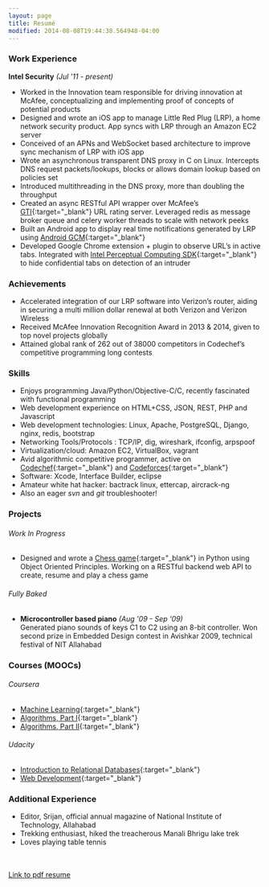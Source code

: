```yaml
---
layout: page
title: Resumé
modified: 2014-08-08T19:44:38.564948-04:00
---
```


### Work Experience
**Intel Security** *(Jul '11 - present)*

* Worked in the Innovation team responsible for driving innovation at McAfee, conceptualizing and
implementing proof of concepts of potential products
* Designed and wrote an iOS app to manage Little Red Plug (LRP), a home network security product. App syncs with LRP through an Amazon EC2 server
* Conceived of an APNs and WebSocket based architecture to improve sync mechanism of LRP with iOS app
* Wrote an asynchronous transparent DNS proxy in C on Linux. Intercepts DNS request packets/lookups, blocks or allows domain lookup based on policies set
* Introduced multithreading in the DNS proxy, more than doubling the throughput
* Created an async RESTful API wrapper over McAfee’s [GTI](http://www.mcafee.com/us/threat-center/technology/gti-reputation-technologies.aspx){:target="_blank"} URL rating server. Leveraged redis as message broker queue and celery worker threads to scale with network peeks
* Built an Android app to display real time notifications generated by LRP using [Android GCM](https://developer.android.com/google/gcm/index.html){:target="_blank"}
* Developed Google Chrome extension + plugin to observe URL’s in active tabs. Integrated with [Intel Perceptual Computing SDK](https://software.intel.com/en-us/vcsource/tools/perceptual-computing-sdk/home){:target="_blank"} to hide confidential tabs on detection of an intruder

### Achievements
* Accelerated integration of our LRP software into Verizon’s router, aiding in securing a multi million dollar renewal at both Verizon and Verizon Wireless
* Received McAfee Innovation Recognition Award in 2013 & 2014, given to top novel projects globally
* Attained global rank of 262 out of 38000 competitors in Codechef’s competitive programming long contests

### Skills
* Enjoys programming Java/Python/Objective-C/C, recently fascinated with functional programming
* Web development experience on HTML+CSS, JSON, REST, PHP and Javascript
* Web development technologies: Linux, Apache, PostgreSQL, Django, nginx, redis, bootstrap
* Networking Tools/Protocols : TCP/IP, dig, wireshark, ifconfig, arpspoof
* Virtualization/cloud: Amazon EC2, VirtualBox, vagrant
* Avid algorithmic competitive programmer, active on [Codechef](http://www.codechef.com/users/sultanofswing){:target="_blank"} and [Codeforces](http://codeforces.com/profile/sultan.of.swing){:target="_blank"}
* Software: Xcode, Interface Builder, eclipse
* Amateur white hat hacker: bactrack linux, ettercap, aircrack-ng
* Also an eager <em>svn</em> and <em>git</em> troubleshooter!

### Projects

###### Work In Progress
* Designed and wrote a [Chess game](http://github.com/sayedatifali/django-chess/){:target="_blank"} in Python using Object Oriented Principles. Working on a RESTful backend web API to create, resume and play a chess game

###### Fully Baked
* **Microcontroller based piano** *(Aug '09 - Sep '09)*  
Generated piano sounds of keys C1 to C2 using an 8-bit controller. Won second prize in Embedded Design contest in Avishkar 2009, technical festival of NIT Allahabad

### Courses (MOOCs)

###### Coursera
* [Machine Learning](https://www.coursera.org/course/ml){:target="_blank"}
* [Algorithms, Part I](https://www.coursera.org/course/algs4partI){:target="_blank"}
* [Algorithms, Part II](https://www.coursera.org/course/algs4partII){:target="_blank"}

###### Udacity
* [Introduction to Relational Databases](https://www.udacity.com/course/ud197){:target="_blank"}
* [Web Development](https://www.udacity.com/course/cs253){:target="_blank"}

### Additional Experience
* Editor, Srijan, official annual magazine of National Institute of Technology, Allahabad
* Trekking enthusiast, hiked the treacherous Manali Bhrigu lake trek
* Loves playing table tennis

<br>
<br>
<a markdown="0" href="#" class="btn">Link to pdf resume</a>
